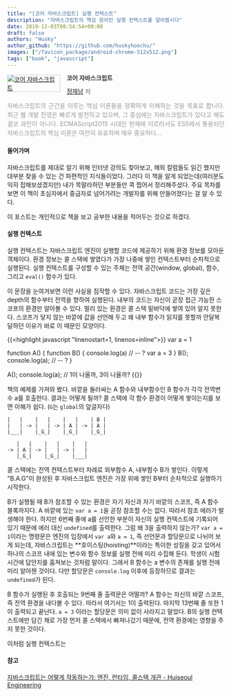 ```yaml
---
title: "[코어 자바스크립트] 실행 컨텍스트"
description: "자바스크립트의 핵심 원리인 실행 컨텍스트를 알아봅시다"
date: 2019-12-03T08:54:54+09:00
draft: false
authors: "Husky"
author_github: "https://github.com/huskyhoochu/"
images: ["/favicon_package/android-chrome-512x512.png"]
tags: ["book", "javascript"]
---
```


<div style="clear:left;text-align:left;"><div style="float:left;margin:0 15px 5px 0;"><a href="http://www.yes24.com/Product/Goods/78586788" style="display:inline-block;overflow:hidden;border:solid 1px #ccc;" target="_blank" rel="noopener noreferrer"><img style="margin:-1px;vertical-align:top;" src="http://image.yes24.com/goods/78586788/S" border="0" alt="코어 자바스크립트 "></a></div><div><p style="line-height:1.2em;color:#333;font-size:14px;font-weight:bold;">코어 자바스크립트 </p><p style="margin-top:5px;line-height:1.2em;color:#666;"><a href="http://www.yes24.com/SearchCorner/Result?domain=ALL&author_yn=Y&query=&auth_no=274034" target="_blank" rel="noopener noreferrer">정재남</a> 저</p><p style="margin-top:14px;line-height:1.5em;text-align:justify;color:#999;">자바스크립트의 근간을 이루는 핵심 이론들을 정확하게 이해하는 것을 목표로 합니다. 최근 웹 개발 진영은 빠르게 발전하고 있으며, 그 중심에는 자바스크립트가 있다고 해도 결코 과언이 아니다. ECMAScript2015 시대인 현재에 이르러서도 ES5에서 통용되던 자바스크립트의 핵심 이론은 여전히 유효하며 매우 중요하다...</p></div></div>

#### 들어가며

자바스크립트를 제대로 알기 위해 인터넷 강의도 찾아보고, 해외 칼럼들도 읽긴 했지만 대부분 찾을 수 있는 건 파편적인 지식들이었다. 그러다 이 책을 알게 되었는데(여러분도 익히 접해보셨겠지만) 내가 목말라하던 부분들만 콕 찝어서 정리해주셨다. 주요 목차를 보면 이 책이 초심자에서 중급자로 넘어가려는 개발자를 위해 만들어졌다는 걸 알 수 있다.

이 포스트는 개인적으로 책을 보고 공부한 내용을 적어두는 것으로 하겠다.

#### 실행 컨텍스트

실행 컨텍스트는 자바스크립트 엔진이 실행할 코드에 제공하기 위해 환경 정보를 모아둔 객체이다. 환경 정보는 콜 스택에 쌓였다가 가장 나중에 쌓인 컨텍스트부터 순차적으로 실행된다. 실행 컨텍스트를 구성할 수 있는 주체는 전역 공간(window, global), 함수, 그리고 `eval()` 함수가 있다.

이 문장을 눈여겨보면 이런 사실을 짐작할 수 있다. 자바스크립트 코드는 가장 깊은 depth의 함수부터 전역을 향하여 실행된다. 내부의 코드는 자신이 곧장 접근 가능한 스코프의 환경만 알아볼 수 있다. 멀리 있는 환경은 콜 스택 밑바닥에 쌓여 있어 알지 못한다. 스코프가 닿지 않는 바깥에 값을 선언해 두고 왜 내부 함수가 읽지를 못할까 안달복달하던 이유가 바로 이 때문인 모양이다.

{{<highlight javascript "linenostart=1, linenos=inline">}}
var a = 1

function A() {
    function B() {
        console.log(a) // -- ?
        var a = 3
    }
    B();
    console.log(a); // -- ?
}

A();
console.log(a); // 1이 나올까, 3이 나올까?
{{</highlight>}}


책의 예제를 가져와 봤다. 바깥을 둘러싸는 A 함수와 내부함수인 B 함수가 각각 전역변수 a를 호출한다. 결과는 어떻게 될까? 콜 스택에 각 함수 환경이 어떻게 쌓이는지를 보면 이해가 쉽다. (`G`는 `global`의 앞글자다)


```
|   |    |   |    |   |    | B |
|   | -> |   | -> | A | -> | A |
|___|    |_G_|    |_G_|    |_G_|
   
   |   |    |   |    |   |
-> | A | -> |   | -> |   |
   |_G_|    |_G_|    |___|
```

콜 스택에는 전역 컨텍스트부터 차례로 외부함수 A, 내부함수 B가 쌓인다. 이렇게 "B.A.G"이 완성된 후 자바스크립트 엔진은 가장 위에 쌓인 B부터 순차적으로 실행하기 시작한다. 

B가 실행될 때 B가 참조할 수 있는 환경은 자기 자신과 자기 바깥의 스코프, 즉 A 함수 블록까지다. A 바깥에 있는 `var a = 1`을 곧장 참조할 수는 없다. 따라서 참조 에러가 발생해야 한다. 하지만 6번째 줄에 a를 선언한 부분이 자신의 실행 컨텍스트에 기록되어 있기 때문에 에러 대신 `undefined`를 출력한다. 그럼 왜 3을 출력하지 않는가? `var a = 1`이라는 명령문은 엔진의 입장에서 `var a`와 `a = 1`, 즉 선언문과 할당문으로 나뉘어 보게 되는데, 자바스크립트는 **호이스팅(hoisting)**이라는 특이한 성질을 갖고 있어서 하나의 스코프 내에 있는 변수와 함수 정보를 실행 전에 미리 수집해 둔다. 학생이 시험 시간에 답안지를 훔쳐보는 것처럼 말이다. 그래서 B 함수는 a 변수의 존재를 실행 전에 미리 알아챈 것이다. 다만 할당문은  `console.log` 이후에 등장하므로 결과는 `undefined`가 된다.

B 함수가 실행된 후 호출되는 9번째 줄 출력문은 어떨까? A 함수는 자신의 바깥 스코프, 즉 전역 환경을 내다볼 수 있다. 따라서 여기서는 1이 출력된다. 마지막 13번째 줄 또한 1이 출력되고 끝난다. `a = 3` 이라는 할당문은 의미 없이 사라지고 말았다. B의 실행 컨텍스트에만 담긴 채로 가장 먼저 콜 스택에서 빠져나갔기 때문에, 전역 환경에는 영향을 주지 못한 것이다.

이처럼 실행 컨텍스트는 




#### 참고

<a href="https://engineering.huiseoul.com/%EC%9E%90%EB%B0%94%EC%8A%A4%ED%81%AC%EB%A6%BD%ED%8A%B8%EB%8A%94-%EC%96%B4%EB%96%BB%EA%B2%8C-%EC%9E%91%EB%8F%99%ED%95%98%EB%8A%94%EA%B0%80-%EC%97%94%EC%A7%84-%EB%9F%B0%ED%83%80%EC%9E%84-%EC%BD%9C%EC%8A%A4%ED%83%9D-%EA%B0%9C%EA%B4%80-ea47917c8442?gi=fb08c135cf39" target="__blank" rel="noopener noreferrer">자바스크립트는 어떻게 작동하는가: 엔진, 런타임, 콜스택 개관 - Huiseoul Engineering</a>


